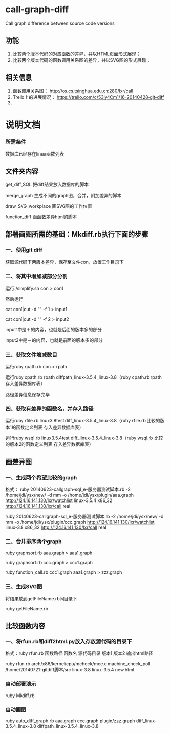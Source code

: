 call-graph-diff
===============

Call graph difference between source code versions

## 功能
 1. 比较两个版本代码的对应函数的差异，并以HTML页面形式展现；
 2. 比较两个版本代码的函数调用关系图的差异，并以SVG图的形式展现；
 
## 相关信息
 1. 函数调用关系图： http://os.cs.tsinghua.edu.cn:280/lxr/call
 2. Trello上的进展情况： https://trello.com/c/53ly4Cm1/16-20140428-git-diff
 3. 

# 说明文档
### 所需条件
数据库已经存在linux函数列表

## 文件夹内容
get_diff_SQL 把diff结果放入数据库的脚本

merge_graph  生成不同的graph图，合并，附加差异的脚本

draw_SVG_workplace  画SVG图的工作位置

function_diff  画函数差异html的脚本


## 部署画图所需的基础：Mkdiff.rb执行下面的步骤

### 一、使用git diff
获取源代码下两版本差异，保存至文件con，放置工作目录下

### 二、将其中增加减部分分割
运行./simplify.sh con > con1

然后运行

 cat con1|cut -d ' ' -f 1 > input1
 
 cat con1|cut -d ' ' -f 2 > input2
 
input1中是＋的内容，也就是后面的版本多的部分

input2中是－的内容，也就是前面的版本多的部分

### 三、获取文件增减数目
运行ruby rpath.rb con > rpath

运行ruby cpath.rb rpath diffpath_linux-3.5.4_linux-3.8（ruby cpath.rb rpath 存入差异数据库表）

路径差异信息保存完毕

### 四、获取有差异的函数名，并存入路径
运行ruby rfile.rb linux3.8test diff_linux-3.5.4_linux-3.8（ruby rfile.rb 比较的版本1的函数定义列表 存入差异数据库表）

运行ruby wsql.rb linux3.5.4test diff_linux-3.5.4_linux-3.8（ruby wsql.rb 比较的版本2的函数定义列表 存入差异数据库表）

## 画差异图

### 一、生成两个希望比较的graph
格式：
ruby 20140623-callgraph-sql_e-服务器测试脚本.rb -2 /home/jdi/ysx/new/ -d mm -o /home/jdi/ysx/plugin/aaa.graph http://124.16.141.130/lxr/watchlist linux-3.5.4 x86_32 http://124.16.141.130/lxr/call real

ruby 20140623-callgraph-sql_e-服务器测试脚本.rb -2 /home/jdi/ysx/new/ -d mm -o /home/jdi/ysx/plugin/ccc.graph http://124.16.141.130/lxr/watchlist linux-3.8 x86_32 http://124.16.141.130/lxr/call real

### 二、合并排序两个graph
ruby graphsort.rb aaa.graph > aaa1.graph

ruby graphsort.rb ccc.graph > ccc1.graph

ruby function_call.rb ccc1.graph aaa1.graph > zzz.graph

### 三、生成SVG图
将结果放到getFileName.rb同目录下

ruby getFileName.rb

## 比较函数内容

### 一、将rfun.rb和diff2html.py放入存放源代码的目录下
格式：ruby rfun.rb 函数路径 函数名 源代码目录 版本1 版本2 输出html路径

ruby rfun.rb arch/x86/kernel/cpu/mcheck/mce.c machine_check_poll /home/20140721-gitdiff脚本/src linux-3.8 linux-3.5.4 new.html

### 自动部署演示
ruby Mkdiff.rb
### 自动画图
ruby auto_diff_graph.rb aaa.graph ccc.graph plugin/zzz.graph diff_linux-3.5.4_linux-3.8 diffpath_linux-3.5.4_linux-3.8
